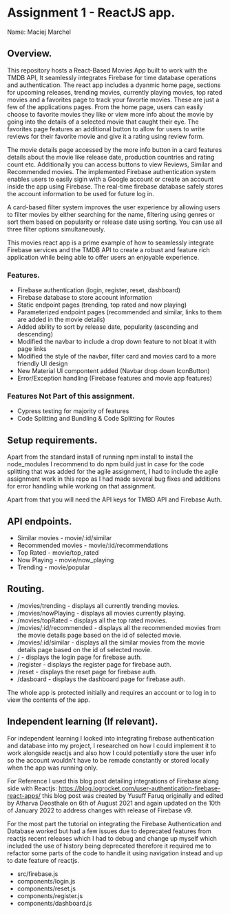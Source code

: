 # Assignment 1 - ReactJS app.

Name: Maciej Marchel

## Overview.

This repository hosts a React-Based Movies App built to work with the TMDB API, It seamlessly integrates Firebase for time database operations and authentication. The react app includes a dyanmic home page, sections for upcoming releases, trending movies, currently playing movies, top rated movies and a favorites page to track your favortie movies. These are just a few of the applications pages. From the home page, users can easily choose to favorite movies they like or view more info about the movie by going into the details of a selected movie that caught their eye. The favorites page features an additional button to allow for users to write reviews for their favorite movie and give it a rating using review form. 

The movie details page accessed by the more info button in a card features details about the movie like release date, production countries and rating count etc. Additionally you can access buttons to view Reviews, Similar and Recommended movies. The implemented Firebase authentication system enables users to easily sigin with a Google account or create an account inside the app using Firebase. The real-time firebase database safely stores the account information to be used for future log in.

A card-based filter system improves the user experience by allowing users to filter movies by either searching for the name, filtering using genres or sort them based on popularity or release date using sorting. You can use all three filter options simultaneously.

This movies react app is a prime example of how to seamlessly integrate Firebase services and the TMDB API to create a robust and feature rich application while being able to offer users an enjoyable experience.

### Features.
+ Firebase authentication (login, register, reset, dashboard)
+ Firebase database to store account information
+ Static endpoint pages (trending, top rated and now playing)
+ Parameterized endpoint pages (recommended and similar, links to them are added in the movie details)
+ Added ability to sort by release date, popularity (ascending and descending)
+ Modified the navbar to include a drop down feature to not bloat it with page links
+ Modified the style of the navbar, filter card and movies card to a more friendly UI design
+ New Material UI compontent added (Navbar drop down IconButton)
+ Error/Exception handling (Firebase features and movie app features)

### Features Not Part of this assignment.
+ Cypress testing for majority of features
+ Code Splitting and Bundling & Code Splitting for Routes

## Setup requirements.

Apart from the standard install of running npm install to install the node_modules I recommend to do npm build just in case for the code splitting that was added for the agile assignment, I had to include the agile assignment work in this repo as I had made several bug fixes and additions for error handling while working on that assignment.

Apart from that you will need the API keys for TMBD API and Firebase Auth.

## API endpoints.

+ Similar movies - movie/:id/similar
+ Recommended movies - movie/:id/recommendations
+ Top Rated - movie/top_rated
+ Now Playing - movie/now_playing
+ Trending - movie/popular

## Routing.

+ /movies/trending - displays all currently trending movies.
+ /movies/nowPlaying - displays all movies currently playing.
+ /movies/topRated - displays all the top rated movies.
+ /movies/:id/recommended - displays all the recommended movies from the movie details page based on the id of selected movie.
+ /movies/:id/similar - displays all the similar movies from the movie details page based on the id of selected movie.
+ / - displays the login page for firebase auth.
+ /register - displays the register page for firebase auth.
+ /reset - displays the reset page for firebase auth.
+ /dasboard - displays the dashboard page for firebase auth.

The whole app is protected initially and requires an account or to log in to view the contents of the app.

## Independent learning (If relevant).

For independent learning I looked into integrating firebase authentication and database into my project, I researched on how I could implement it to work alongside reactjs and also how I could potentially store the user info so the account wouldn't have to be remade constantly or stored locally when the app was running only.

For Reference I used this blog post detailing integrations of Firebase along side with Reactjs: https://blog.logrocket.com/user-authentication-firebase-react-apps/ this blog post was created by Yusuff Faruq originally and edited by Atharva Deosthale on 6th of August 2021 and again updated on the 10th of January 2022 to address changes with release of Firebase v9.

For the most part the tutorial on integrating the Firebase Authentication and Database worked but had a few issues due to deprecated features from reactjs recent releases which I had to debug and change up myself which included the use of history being deprecated therefore it required me to refactor some parts of the code to handle it using navigation instead and up to date feature of reactjs.

+ src/firebase.js
+ components/login.js
+ components/reset.js
+ components/register.js
+ components/dashboard.js